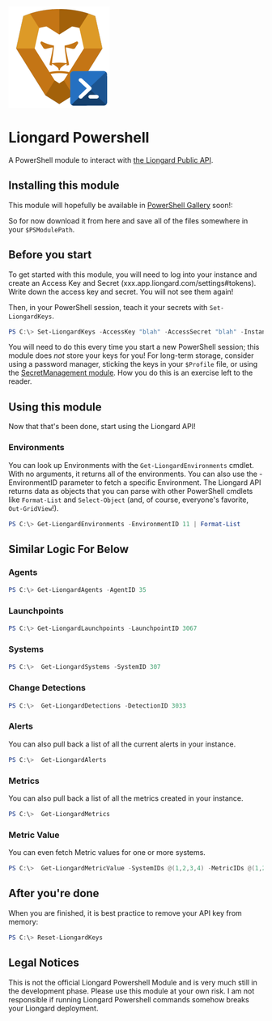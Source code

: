 ![LiongardPowershell logo](https://github.com/kacesensitive/Liongard-Powershell/blob/main/Liongard-Powershell.png)
# Liongard Powershell

A PowerShell module to interact with [the Liongard Public API](https://docs.liongard.com/reference#developer-guide).  

## Installing this module
This module will hopefully be available in [PowerShell Gallery](https://www.powershellgallery.com/packages/NinjaRmmApi) soon!:

So for now download it from here and save all of the files somewhere in your `$PSModulePath`.

## Before you start
To get started with this module, you will need to log into your instance and create an Access Key and Secret (xxx.app.liongard.com/settings#tokens).  Write down the access key and secret.  You will not see them again!

Then, in your PowerShell session, teach it your secrets with `Set-LiongardKeys`.
```powershell
PS C:\> Set-LiongardKeys -AccessKey "blah" -AccessSecret "blah" -Instance "xxx"
```
You will need to do this every time you start a new PowerShell session;  this module does *not* store your keys for you!  For long-term storage, consider using a password manager, sticking the keys in your `$Profile` file, or using the [SecretManagement module](https://github.com/powershell/secretmanagement).  How you do this is an exercise left to the reader.

## Using this module
Now that that's been done, start using the Liongard API!

### Environments
You can look up Environments with the `Get-LiongardEnvironments` cmdlet.  With no arguments, it returns all of the environments.  You can also use the -EnvironmentID parameter to fetch a specific Environment.  The Liongard API returns data as objects that you can parse with other PowerShell cmdlets like `Format-List` and `Select-Object` (and, of course, everyone's favorite, `Out-GridView`!).
```powershell
PS C:\> Get-LiongardEnvironments -EnvironmentID 11 | Format-List
```
## Similar Logic For Below

### Agents
```powershell
PS C:\> Get-LiongardAgents -AgentID 35
```

### Launchpoints
```powershell
PS C:\> Get-LiongardLaunchpoints -LaunchpointID 3067
```

### Systems
```powershell
PS C:\>  Get-LiongardSystems -SystemID 307
```

### Change Detections
```powershell
PS C:\>  Get-LiongardDetections -DetectionID 3033
```

### Alerts
You can also pull back a list of all the current alerts in your instance.
```powershell
PS C:\>  Get-LiongardAlerts
```

### Metrics
You can also pull back a list of all the metrics created in your instance.
```powershell
PS C:\>  Get-LiongardMetrics
```

### Metric Value
You can even fetch Metric values for one or more systems.
```powershell
PS C:\>  Get-LiongardMetricValue -SystemIDs @(1,2,3,4) -MetricIDs @(1,2,3,4)
```

## After you're done
When you are finished, it is best practice to remove your API key from memory:
```powershell
PS C:\> Reset-LiongardKeys
```

## Legal Notices
This is not the official Liongard Powershell Module and is very much still 
in the development phase. Please use this module at your own risk.  I am 
not responsible if running Liongard Powershell commands somehow breaks
your Liongard deployment.